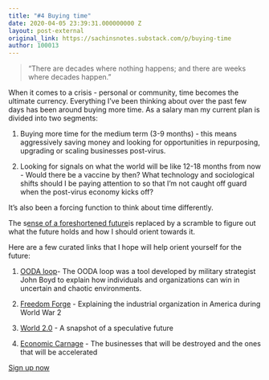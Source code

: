 ```yaml
---
title: "#4 Buying time"
date: 2020-04-05 23:39:31.000000000 Z
layout: post-external
original_link: https://sachinsnotes.substack.com/p/buying-time
author: 100013
---
```


> “There are decades where nothing happens; and there are weeks where decades happen.”

When it comes to a crisis - personal or community, time becomes the ultimate currency. Everything I’ve been thinking about over the past few days has been around buying more time. As a salary man my current plan is divided into two segments:  

1. Buying more time for the medium term (3-9 months) - this means aggressively saving money and looking for opportunities in repurposing, upgrading or scaling businesses post-virus.

2. Looking for signals on what the world will be like 12-18 months from now - Would there be a vaccine by then? What technology and sociological shifts should I be paying attention to so that I’m not caught off guard when the post-virus economy kicks off?   

It’s also been a forcing function to think about time differently.  

The s[ense of a foreshortened future](https://www.ncbi.nlm.nih.gov/pmc/articles/PMC4166378/)is replaced by a scramble to figure out what the future holds and how I should orient towards it.   

Here are a few curated links that I hope will help orient yourself for the future:

1. [OODA loop](https://taylorpearson.me/ooda-loop/)- The OODA loop was a tool developed by military strategist John Boyd to explain how individuals and organizations can win in uncertain and chaotic environments. 

2. [Freedom Forge](https://www.amazon.com/Freedoms-Forge-American-Business-Produced/dp/0812982045) - Explaining the industrial organization in America during World War 2

3. [World 2.0](https://marginalrevolution.com/marginalrevolution/2020/04/world-2-0-there-are-decades-where-nothing-happens-and-weeks-where-decades-happen.html) - A snapshot of a speculative future 

4. [Economic Carnage](https://www.rationally-exuberant.com/blog-1/economic-carnage) - The businesses that will be destroyed and the ones that will be accelerated 

[Sign up now](https://sachinsnotes.substack.com/subscribe?)


